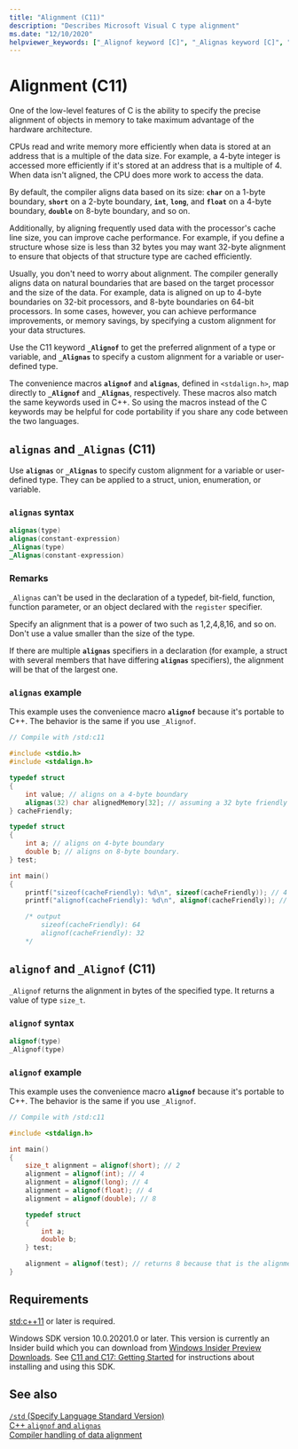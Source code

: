 ```yaml
---
title: "Alignment (C11)"
description: "Describes Microsoft Visual C type alignment"
ms.date: "12/10/2020"
helpviewer_keywords: ["_Alignof keyword [C]", "_Alignas keyword [C]", "memory, alignment"]
---
```

# Alignment (C11)

One of the low-level features of C is the ability to specify the precise alignment of objects in memory to take maximum advantage of the hardware architecture.

CPUs read and write memory more efficiently when data is stored at an address that is a multiple of the data size. For example, a 4-byte integer is accessed more efficiently if it's stored at an address that is a multiple of 4. When data isn't aligned, the CPU does more work to access the data.

By default, the compiler aligns data based on its size: **`char`** on a 1-byte boundary, **`short`** on a 2-byte boundary, **`int`**, **`long`**, and **`float`** on a 4-byte boundary, **`double`** on 8-byte boundary, and so on.

Additionally, by aligning frequently used data with the processor's cache line size, you can improve cache performance. For example, if you define a structure whose size is less than 32 bytes you may want 32-byte alignment to ensure that objects of that structure type are cached efficiently.

Usually, you don't need to worry about alignment. The compiler generally aligns data on natural boundaries that are based on the target processor and the size of the data. For example, data is aligned on up to 4-byte boundaries on 32-bit processors, and 8-byte boundaries on 64-bit processors. In some cases, however, you can achieve performance improvements, or memory savings, by specifying a custom alignment for your data structures.

Use the C11 keyword **`_Alignof`** to get the preferred alignment of a type or variable, and **`_Alignas`** to specify a custom alignment for a variable or user-defined type.

The convenience macros **`alignof`** and **`alignas`**, defined in `<stdalign.h>`, map directly to **`_Alignof`** and **`_Alignas`**, respectively. These macros also match the same keywords used in C++. So using the macros instead of the C keywords may be helpful for code portability if you share any code between the two languages.

## `alignas` and `_Alignas` (C11)

Use **`alignas`** or **`_Alignas`** to specify custom alignment for a variable or user-defined type. They can be applied to a struct, union, enumeration, or variable.

### `alignas` syntax

```c
alignas(type)
alignas(constant-expression)
_Alignas(type)
_Alignas(constant-expression)
```

### Remarks

`_Alignas` can't be used in the declaration of a typedef, bit-field, function, function parameter, or an object declared with the `register` specifier.

Specify an alignment that is a power of two such as 1,2,4,8,16, and so on. Don't use a value smaller than the size of the type.

If there are multiple **`alignas`**  specifiers in a declaration (for example, a struct with several members that have differing **`alignas`** specifiers), the alignment will be that of the largest one.

### `alignas` example

This example uses the convenience macro **`alignof`** because it's portable to C++. The behavior is the same if you use `_Alignof`.

```c
// Compile with /std:c11

#include <stdio.h>
#include <stdalign.h>

typedef struct 
{
    int value; // aligns on a 4-byte boundary
    alignas(32) char alignedMemory[32]; // assuming a 32 byte friendly cache alignment
} cacheFriendly;

typedef struct
{
    int a; // aligns on 4-byte boundary
    double b; // aligns on 8-byte boundary.
} test;

int main()
{
    printf("sizeof(cacheFriendly): %d\n", sizeof(cacheFriendly)); // 4 bytes for int value + 32 bytes for alignedMemory[] + padding to get  alignment
    printf("alignof(cacheFriendly): %d\n", alignof(cacheFriendly)); // 32 due to alignedMemory[] being aligned on a 32 byte boundary

    /* output
        sizeof(cacheFriendly): 64
        alignof(cacheFriendly): 32
    */
```

## `alignof` and `_Alignof` (C11)

`_Alignof` returns the alignment in bytes of the specified type. It returns a value of type `size_t`.

### `alignof` syntax

```cpp
alignof(type)
_Alignof(type)
```

### `alignof` example

This example uses the convenience macro **`alignof`** because it's portable to C++. The behavior is the same if you use `_Alignof`.

```c
// Compile with /std:c11

#include <stdalign.h>

int main()
{
    size_t alignment = alignof(short); // 2
    alignment = alignof(int); // 4
    alignment = alignof(long); // 4
    alignment = alignof(float); // 4
    alignment = alignof(double); // 8

    typedef struct
    {
        int a;
        double b;
    } test;

    alignment = alignof(test); // returns 8 because that is the alignment of the largest element in the structure
}
```

## Requirements

[std:c++11](../build/reference/std-specify-language-standard-version.md) or later is required.

Windows SDK version 10.0.20201.0 or later. This version is currently an Insider build which you can download from [Windows Insider Preview Downloads](https://www.microsoft.com/software-download/windowsinsiderpreviewSDK). See [C11 and C17: Getting Started](https://devblogs.microsoft.com/cppblog/c11-and-c17-standard-support-arriving-in-msvc/#c11-and-c17-getting-started) for instructions about installing and using this SDK.

## See also

[`/std` (Specify Language Standard Version)](../build/reference/std-specify-language-standard-version.md)\
[C++ `alignof` and `alignas`](../cpp/alignment-cpp-declarations.md#alignof-and-alignas)\
[Compiler handling of data alignment](../cpp/alignment-cpp-declarations.md#compiler-handling-of-data-alignment)